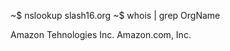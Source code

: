 ~$ nslookup slash16.org
~$ whois <any of the given ipaddress> | grep OrgName 

Amazon Tehnologies Inc.
Amazon.com, Inc.
